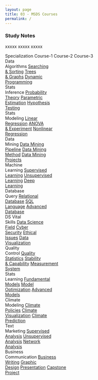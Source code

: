 ```yaml
---
layout: page
title: 03 - MSDS Courses
permalink: /
---
```


<h3>Study Notes</h3>

xxxxx xxxxx xxxxx

<div>
  <span class="cour">Specialization</span>
  <span class="spec">Course-1</span>
  <span class="spec">Course-2</span>
  <span class="spec">Course-3</span>
</div>

<div>
  <span class="spec">Data<br>Algorithms</span>
  <a href="/03-MSDS-Courses/MSDS01/" class="cour">Searching<br>& Sorting</a>
  <a href="/03-MSDS-Courses/MSDS02/" class="cour">Trees<br>& Graphs</a>
  <a href="/03-MSDS-Courses/MSDS03/" class="cour">Dynamic<br>Programming</a>
</div>

<div>
  <span class="spec">Stats<br>Inference</span>
  <a href="/03-MSDS-Courses/MSDS04/" class="cour">Probability<br>Theory</a>
  <a href="/03-MSDS-Courses/MSDS05/" class="cour">Parametric<br>Estimation</a>
  <a href="/03-MSDS-Courses/MSDS06/" class="cour">Hypothesis<br>Testing</a>
</div>

<div>
  <span class="spec">Stats<br>Modeling</span>
  <a href="/03-MSDS-Courses/MSDS07/" class="cour">Linear<br>Regression</a>
  <a href="/03-MSDS-Courses/MSDS08/" class="cour">ANOVA<br>& Experiment</a>
  <a href="/03-MSDS-Courses/MSDS09/" class="cour">Nonlinear<br>Regression</a>
</div>

<div>
  <span class="spec">Data<br>Mining</span>
  <a href="/03-MSDS-Courses/MSDS10/" class="cour">Data Mining<br>Pipeline</a>
  <a href="/03-MSDS-Courses/MSDS11/" class="cour">Data Mining<br>Method</a>
  <a href="/03-MSDS-Courses/MSDS12/" class="cour">Data Mining<br>Projects</a>
</div>

<div>
  <span class="spec">Machine<br>Learning</span>
  <a href="/03-MSDS-Courses/MSDS13/" class="cour">Supervised<br>Learning</a>
  <a href="/03-MSDS-Courses/MSDS14/" class="cour">Unsupervised<br>Learning</a>
  <a href="/03-MSDS-Courses/MSDS15/" class="cour">Deep<br>Learning</a>
</div>

<div>
  <span class="spec">Database<br>Query</span>
  <a href="/03-MSDS-Courses/MSDS16/" class="cour">Relational<br>Database</a>
  <a href="/03-MSDS-Courses/MSDS17/" class="cour">SQL<br>Language</a>
  <a href="/03-MSDS-Courses/MSDS18/" class="cour">Advanced<br>Database</a>
</div>

<div>
  <span class="spec">DS Vital<br>Skills</span>
  <a href="/03-MSDS-Courses/MSDS19/" class="cour">Data Science<br>Field</a>
  <a href="/03-MSDS-Courses/MSDS20/" class="cour">Cyber<br>Security</a>
  <a href="/03-MSDS-Courses/MSDS21/" class="cour">Ethical<br>Issues</a>
  <a href="/03-MSDS-Courses/MSDS22/" class="cour">Data<br>Visualization</a>
</div>

<div>
  <span class="spec">Quality<br>Control</span>
  <a href="/03-MSDS-Courses/MSDS23/" class="cour">Quality<br>Statistics</a>
  <a href="/03-MSDS-Courses/MSDS24/" class="cour">Stability<br>& Capability</a>
  <a href="/03-MSDS-Courses/MSDS25/" class="cour">Measurement<br>System</a>
</div>

<div>
  <span class="spec">Stats<br>Learning</span>
  <a href="/03-MSDS-Courses/MSDS26/" class="cour">Fundamental<br>Models</a>
  <a href="/03-MSDS-Courses/MSDS27/" class="cour">Model<br>Optimization</a>
  <a href="/03-MSDS-Courses/MSDS28/" class="cour">Advanced<br>Models</a>
</div>

<div>
  <span class="spec">Climate<br>Modeling</span>
  <a href="/03-MSDS-Courses/MSDS29/" class="cour">Climate<br>Policies</a>
  <a href="/03-MSDS-Courses/MSDS30/" class="cour">Climate<br>Visualization</a>
  <a href="/03-MSDS-Courses/MSDS31/" class="cour">Climate<br>Prediction</a>
</div>

<div>
  <span class="spec">Text<br>Marketing</span>
  <a href="/03-MSDS-Courses/MSDS32/" class="cour">Supervised<br>Analysis</a>
  <a href="/03-MSDS-Courses/MSDS33/" class="cour">Unsupervised<br>Analysis</a>
  <a href="/03-MSDS-Courses/MSDS34/" class="cour">Network<br>Analysis</a>
</div>

<div>
  <span class="spec">Business<br>Communication</span>
  <a href="/03-MSDS-Courses/MSDS35/" class="cour">Business<br>Writing</a>
  <a href="/03-MSDS-Courses/MSDS36/" class="cour">Graphic<br>Design</a>
  <a href="/03-MSDS-Courses/MSDS37/" class="cour">Presentation</a>
  <a href="/03-MSDS-Courses/MSDS38/" class="cour">Capstone<br>Project</a>
</div>
